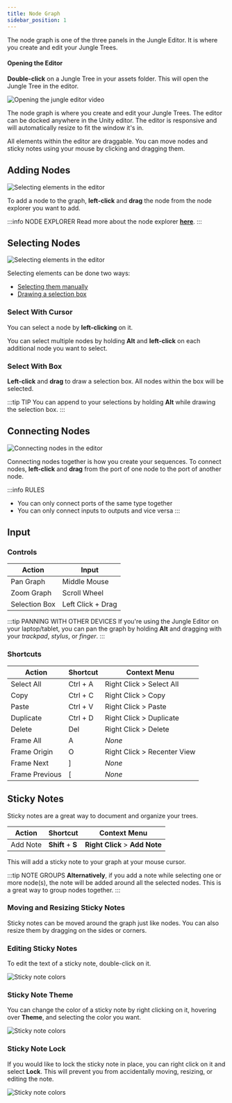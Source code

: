 ```yaml
---
title: Node Graph
sidebar_position: 1
---
```


The node graph is one of the three panels in the Jungle Editor. It is where you create and edit your Jungle Trees. 

#### Opening the Editor

**Double-click** on a Jungle Tree in your assets folder. This will open the Jungle Tree in the editor.

![Opening the jungle editor video](img/opening-jungle-editor.gif)

The node graph is where you create and edit your Jungle Trees. The editor can be docked anywhere in the Unity editor.
The editor is responsive and will automatically resize to fit the window it's in.

All elements within the editor are draggable. You can move nodes and sticky notes using your mouse by clicking and
dragging them.

## Adding Nodes

![Selecting elements in the editor](img/jungle-editor-adding-nodes.gif)

To add a node to the graph, **left-click** and **drag** the node from the node explorer you want to add. 

:::info NODE EXPLORER
Read more about the node explorer **[here](jungle-editor-node-explorer)**.
:::

## Selecting Nodes

![Selecting elements in the editor](img/jungle-editor-selecting-nodes.gif)

Selecting elements can be done two ways:
- [Selecting them manually](#select-with-cursor)
- [Drawing a selection box](#select-with-box)

### Select With Cursor

You can select a node by **left-clicking** on it. 

You can select multiple nodes by holding **Alt** and **left-click** on each additional node you want to select.

### Select With Box

**Left-click** and **drag** to draw a selection box. All nodes within the box will be selected.

:::tip TIP
You can append to your selections by holding **Alt** while drawing the selection box.
:::

## Connecting Nodes

![Connecting nodes in the editor](img/jungle-editor-connecting-nodes.gif)

Connecting nodes together is how you create your sequences. To connect nodes, **left-click** and **drag** from the port
of one node to the port of another node. 

:::info RULES
- You can only connect ports of the same type together
- You can only connect inputs to outputs and vice versa
:::

## Input

### Controls

| Action        | Input             |
|---------------|-------------------|
| Pan Graph     | Middle Mouse      | 
| Zoom Graph    | Scroll Wheel      |
| Selection Box | Left Click + Drag |

:::tip PANNING WITH OTHER DEVICES
If you're using the Jungle Editor on your laptop/tablet, you can pan the graph by holding **Alt** and dragging with
your _trackpad_, _stylus_, or _finger_.
:::

### Shortcuts

| Action         | Shortcut | Context Menu                |
|----------------|----------|-----------------------------|
| Select All     | Ctrl + A | Right Click > Select All    |
| Copy           | Ctrl + C | Right Click > Copy          |
| Paste          | Ctrl + V | Right Click > Paste         |
| Duplicate      | Ctrl + D | Right Click > Duplicate     |
| Delete         | Del      | Right Click > Delete        |
| Frame All      | A        | _None_                      |
| Frame Origin   | O        | Right Click > Recenter View |
| Frame Next     | ]        | _None_                      |
| Frame Previous | [        | _None_                      |

## Sticky Notes

Sticky notes are a great way to document and organize your trees.

| Action   | Shortcut          | Context Menu                   |
|----------|-------------------|--------------------------------|
| Add Note | **Shift** + **S** | **Right Click** > **Add Note** |

This will add a sticky note to your graph at your mouse cursor.

:::tip NOTE GROUPS
**Alternatively**, if you add a note while selecting one or more node(s), the note will be added around all the selected
nodes. This is a great way to group nodes together.
:::

### Moving and Resizing Sticky Notes

Sticky notes can be moved around the graph just like nodes. You can also resize them by dragging on the sides or 
corners. 

### Editing Sticky Notes

To edit the text of a sticky note, double-click on it.

![Sticky note colors](img\sticky-note-editing.png)

### Sticky Note Theme

You can change the color of a sticky note by right clicking on it, hovering over **Theme**, and selecting the color you
want.

![Sticky note colors](img\sticky-note-colors.png)

### Sticky Note Lock

If you would like to lock the sticky note in place, you can right click on it and select **Lock**. This will prevent
you from accidentally moving, resizing, or editing the note.

![Sticky note colors](img\sticky-note-lock.png)
